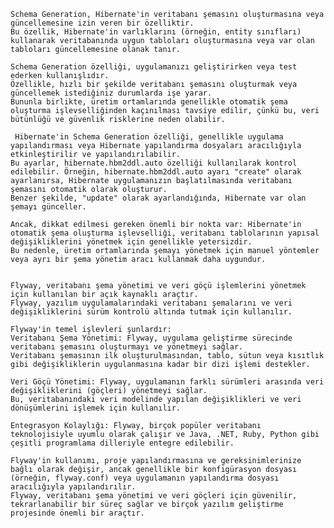     Schema Generation, Hibernate'in veritabanı şemasını oluşturmasına veya güncellemesine izin veren bir özelliktir. 
    Bu özellik, Hibernate'in varlıklarını (örneğin, entity sınıfları) kullanarak veritabanında uygun tabloları oluşturmasına veya var olan tabloları güncellemesine olanak tanır.

    Schema Generation özelliği, uygulamanızı geliştirirken veya test ederken kullanışlıdır. 
    Özellikle, hızlı bir şekilde veritabanı şemasını oluşturmak veya güncellemek istediğiniz durumlarda işe yarar. 
    Bununla birlikte, üretim ortamlarında genellikle otomatik şema oluşturma işlevselliğinden kaçınılması tavsiye edilir, çünkü bu, veri bütünlüğü ve güvenlik risklerine neden olabilir.

     Hibernate'in Schema Generation özelliği, genellikle uygulama yapılandırması veya Hibernate yapılandırma dosyaları aracılığıyla etkinleştirilir ve yapılandırılabilir. 
    Bu ayarlar, hibernate.hbm2ddl.auto özelliği kullanılarak kontrol edilebilir. Örneğin, hibernate.hbm2ddl.auto ayarı "create" olarak ayarlanırsa, Hibernate uygulamanızın başlatılmasında veritabanı şemasını otomatik olarak oluşturur. 
    Benzer şekilde, "update" olarak ayarlandığında, Hibernate var olan şemayı günceller.

    Ancak, dikkat edilmesi gereken önemli bir nokta var: Hibernate'in otomatik şema oluşturma işlevselliği, veritabanı tablolarının yapısal değişikliklerini yönetmek için genellikle yetersizdir. 
    Bu nedenle, üretim ortamlarında şemayı yönetmek için manuel yöntemler veya ayrı bir şema yönetim aracı kullanmak daha uygundur.


    Flyway, veritabanı şema yönetimi ve veri göçü işlemlerini yönetmek için kullanılan bir açık kaynaklı araçtır. 
    Flyway, yazılım uygulamalarındaki veritabanı şemalarını ve veri değişikliklerini sürüm kontrolü altında tutmak için kullanılır.

    Flyway'in temel işlevleri şunlardır:
    Veritabanı Şema Yönetimi: Flyway, uygulama geliştirme sürecinde veritabanı şemasını oluşturmayı ve yönetmeyi sağlar. 
    Veritabanı şemasının ilk oluşturulmasından, tablo, sütun veya kısıtlık gibi değişikliklerin uygulanmasına kadar bir dizi işlemi destekler.

    Veri Göçü Yönetimi: Flyway, uygulamanın farklı sürümleri arasında veri değişikliklerini (göçleri) yönetmeyi sağlar. 
    Bu, veritabanındaki veri modelinde yapılan değişiklikleri ve veri dönüşümlerini işlemek için kullanılır.

    Entegrasyon Kolaylığı: Flyway, birçok popüler veritabanı teknolojisiyle uyumlu olarak çalışır ve Java, .NET, Ruby, Python gibi çeşitli programlama dilleriyle entegre edilebilir.

    Flyway'in kullanımı, proje yapılandırmasına ve gereksinimlerinize bağlı olarak değişir, ancak genellikle bir konfigürasyon dosyası (örneğin, flyway.conf) veya uygulamanın yapılandırma dosyası aracılığıyla yapılandırılır. 
    Flyway, veritabanı şema yönetimi ve veri göçleri için güvenilir, tekrarlanabilir bir süreç sağlar ve birçok yazılım geliştirme projesinde önemli bir araçtır.